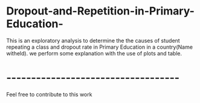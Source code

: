 # Dropout-and-Repetition-in-Primary-Education-
This is an exploratory analysis to determine the the causes of student repeating a class and dropout rate in Primary Education in a country(Name witheld).
 we perform some explanation with the use of plots and table.
 # -----------------------------------
 
 Feel free to contribute to this work
